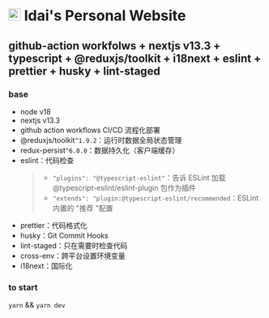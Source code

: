 # <img src="https://avatars.githubusercontent.com/u/12482690?v=4" width="24" height="24"> Idai's Personal Website

## github-action workfolws + nextjs v13.3 + typescript + @reduxjs/toolkit + i18next + eslint + prettier + husky + lint-staged

### base

- node v18
- nextjs v13.3
- github action workflows CI/CD 流程化部署
- @reduxjs/toolkit`^1.9.2`：运行时数据全局状态管理
- redux-persist`^6.0.0`：数据持久化（客户端缓存）
- eslint：代码检查
  > - `"plugins": "@typescript-eslint"`：告诉 ESLint 加载 @typescript-eslint/eslint-plugin 包作为插件
  > - `"extends": "plugin:@typescript-eslint/recommended`：ESLint 内置的 "推荐 "配置
- prettier：代码格式化
- husky：Git Commit Hooks
- lint-staged：只在需要时检查代码
- cross-env：跨平台设置环境变量
- i18next：国际化

### to start

`yarn` && `yarn dev`
